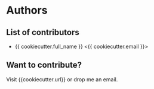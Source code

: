 # Authors

## List of contributors

- {{ cookiecutter.full_name }} <{{ cookiecutter.email }}>

## Want to contribute?

Visit {{cookiecutter.url}} or drop me an email.
